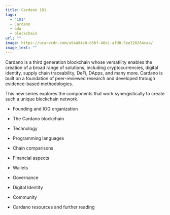 ```yaml
---
title: Cardano 101
tags:
  - "101"
  - Cardano
  - ada
  - blockchain
url: ""
image: https://ucarecdn.com/a54a94c0-b5bf-48e1-afd0-5ee328264caa/
image_text: ""
---
```


Cardano is a third generation blockchain whose versatility enables the creation of a broad range of solutions, including cryptocurrencies, digital identity, supply chain traceability, DeFi, DApps, and many more. Cardano is built on a foundation of peer-reviewed research and developed through evidence-based methodologies.

This new series explores the components that work synergistically to create such a unique blockchain network.

*   Founding and IOG organization
    
*   The Cardano blockchain
    
*   Technology
    
*   Programming languages
    
*   Chain comparisons
    
*   Financial aspects
    
*   Wallets
    
*   Governance
    
*   Digital Identity
    
*   Community
    
*   Cardano resources and further reading
